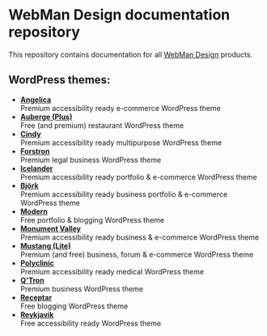 # WebMan Design documentation repository

This repository contains documentation for all [WebMan Design](https://www.webmandesign.eu) products.

## WordPress themes:

* [**Angelica**](https://webmandesign.github.io/docs/angelica/)  
  Premium accessibility ready e-commerce WordPress theme
* [**Auberge (Plus)**](https://webmandesign.github.io/docs/auberge/)  
  Free (and premium) restaurant WordPress theme
* [**Cindy**](https://webmandesign.github.io/docs/cindy/)  
  Premium accessibility ready multipurpose WordPress theme
* [**Forstron**](https://webmandesign.github.io/docs/forstron/)  
  Premium legal business WordPress theme
* [**Icelander**](https://webmandesign.github.io/docs/icelander/)  
  Premium accessibility ready portfolio & e-commerce WordPress theme
* [**Björk**](https://webmandesign.github.io/docs/bjork/)  
  Premium accessibility ready business portfolio & e-commerce WordPress theme
* [**Modern**](https://webmandesign.github.io/docs/modern/)  
  Free portfolio & blogging WordPress theme
* [**Monument Valley**](https://webmandesign.github.io/docs/monument-valley/)  
  Premium accessibility ready business & e-commerce WordPress theme
* [**Mustang (Lite)**](https://webmandesign.github.io/docs/mustang/)  
  Premium (and free) business, forum & e-commerce WordPress theme
* [**Polyclinic**](https://webmandesign.github.io/docs/polyclinic/)  
  Premium accessibility ready medical WordPress theme
* [**Q'Tron**](https://webmandesign.github.io/docs/qtron/)  
  Premium business WordPress theme
* [**Receptar**](https://webmandesign.github.io/docs/receptar/)  
  Free blogging WordPress theme
* [**Reykjavik**](https://webmandesign.github.io/docs/reykjavik/)  
  Free accessibility ready WordPress theme
